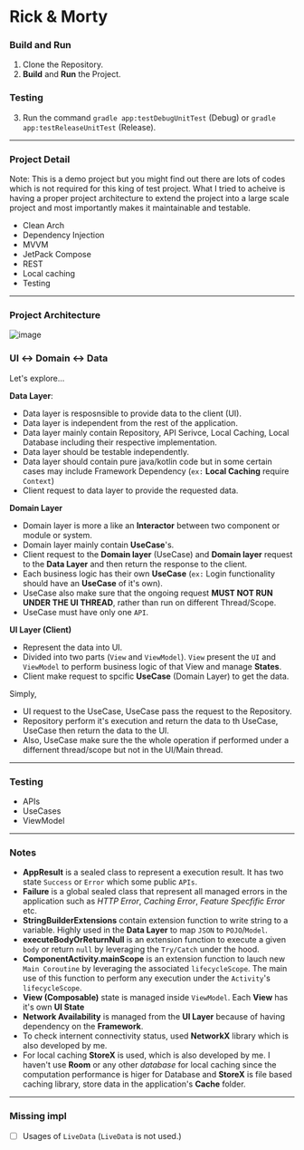 # Rick & Morty

### Build and Run
1. Clone the Repository.
2. **Build** and **Run** the Project.

### Testing
3. Run the command `gradle app:testDebugUnitTest` (Debug) or `gradle app:testReleaseUnitTest` (Release).
---
### Project Detail
Note: This is a demo project but you might find out there are lots of codes which is not required for this king of test project. What I tried to acheive is having a proper project architecture to extend the project into a large scale project and most importantly makes it maintainable and testable.

- Clean Arch
- Dependency Injection
- MVVM
- JetPack Compose
- REST
- Local caching
- Testing

---

### Project Architecture
![image](https://github.com/rommansabbir/RickMortyApp/assets/25950083/3196183b-1d10-45a9-ba81-78bb76314b2e)
### UI ↔️ Domain ↔️ Data

Let's explore...

**Data Layer**:
- Data layer is resposnsible to provide data to the client (UI).
- Data layer is independent from the rest of the application.
- Data layer mainly contain Repository, API Serivce, Local Caching, Local Database including their respective implementation.
- Data layer should be testable independently.
- Data layer should contain pure java/kotlin code but in some certain cases may include Framework Dependency (`ex:` **Local Caching** require `Context`)
- Client request to data layer to provide the requested data.

**Domain Layer**
- Domain layer is more a like an **Interactor** between two component or module or system.
- Domain layer mainly contain **UseCase**'s.
- Client request to the **Domain layer** (UseCase) and **Domain layer** request to the **Data Layer** and then return the response to the client.
- Each business logic has their own **UseCase** (`ex:` Login functionality should have an **UseCase** of it's own).
- UseCase also make sure that the ongoing request __MUST NOT RUN UNDER THE UI THREAD__, rather than run on different Thread/Scope.
- UseCase must have only one `API`.

**UI Layer (Client)**
- Represent the data into UI.
- Divided into two parts (`View` and `ViewModel`). `View` present the `UI` and `ViewModel` to perform business logic of that View and manage **States**.
- Client make request to spcific **UseCase** (Domain Layer) to get the data.

Simply,
- UI request to the UseCase, UseCase pass the request to the Repository.
- Repository perform it's execution and return the data to th UseCase, UseCase then return the data to the UI.
- Also, UseCase make sure the the whole operation if performed under a differnent thread/scope but not in the UI/Main thread.
---

### Testing
- APIs
- UseCases
- ViewModel


---
### Notes
- **AppResult** is a sealed class to represent a execution result. It has two state `Success` or `Error` which some public `APIs`.
- **Failure** is a global sealed class that represent all managed errors in the application such as _HTTP Error_, _Caching Error_, _Feature Specfific Error_ etc.
- **StringBuilderExtensions** contain extension function to write string to a variable. Highly used in the **Data Layer** to map `JSON` to `POJO`/`Model`.
- **executeBodyOrReturnNull** is an extension function to execute a given `body` or return `null` by leveraging the `Try/Catch` under the hood.
- **ComponentActivity.mainScope** is an extension function to lauch new `Main Coroutine` by leveraging the associated `lifecycleScope`. The main use of this function to perform any execution under the `Activity`'s `lifecycleScope`.
- **View (Composable)** state is managed inside `ViewModel`. Each **View** has it's own **UI State**
- **Network Availability** is managed from the **UI Layer** because of having dependency on the **Framework**.
- To check internent connectivity status, used **NetworkX** library which is also developed by me.
- For local caching **StoreX** is used, which is also developed by me. I haven't use **Room** or any other _database_ for local caching since the computation performance is higer for Database and **StoreX** is file based caching library, store data in the application's **Cache** folder.
---
### Missing impl
- [ ] Usages of `LiveData` (`LiveData` is not used.)
